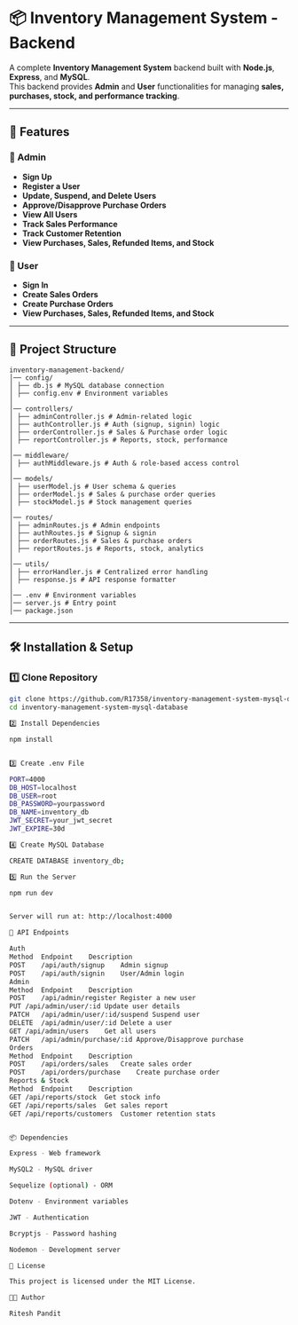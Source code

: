 # 📦 Inventory Management System - Backend

A complete **Inventory Management System** backend built with **Node.js**, **Express**, and **MySQL**.  
This backend provides **Admin** and **User** functionalities for managing **sales, purchases, stock, and performance tracking**.

---

## 🚀 Features

### 👑 Admin
- **Sign Up**
- **Register a User**
- **Update, Suspend, and Delete Users**
- **Approve/Disapprove Purchase Orders**
- **View All Users**
- **Track Sales Performance**
- **Track Customer Retention**
- **View Purchases, Sales, Refunded Items, and Stock**

### 👤 User
- **Sign In**
- **Create Sales Orders**
- **Create Purchase Orders**
- **View Purchases, Sales, Refunded Items, and Stock**

---

## 📂 Project Structure
```
inventory-management-backend/
│── config/
│ ├── db.js # MySQL database connection
│ ├── config.env # Environment variables
│
│── controllers/
│ ├── adminController.js # Admin-related logic
│ ├── authController.js # Auth (signup, signin) logic
│ ├── orderController.js # Sales & Purchase order logic
│ ├── reportController.js # Reports, stock, performance
│
│── middleware/
│ ├── authMiddleware.js # Auth & role-based access control
│
│── models/
│ ├── userModel.js # User schema & queries
│ ├── orderModel.js # Sales & purchase order queries
│ ├── stockModel.js # Stock management queries
│
│── routes/
│ ├── adminRoutes.js # Admin endpoints
│ ├── authRoutes.js # Signup & signin
│ ├── orderRoutes.js # Sales & purchase orders
│ ├── reportRoutes.js # Reports, stock, analytics
│
│── utils/
│ ├── errorHandler.js # Centralized error handling
│ ├── response.js # API response formatter
│
│── .env # Environment variables
│── server.js # Entry point
│── package.json
```

---

## 🛠 Installation & Setup

### 1️⃣ Clone Repository
```bash
git clone https://github.com/R17358/inventory-management-system-mysql-database.git
cd inventory-management-system-mysql-database

2️⃣ Install Dependencies

npm install


3️⃣ Create .env File

PORT=4000
DB_HOST=localhost
DB_USER=root
DB_PASSWORD=yourpassword
DB_NAME=inventory_db
JWT_SECRET=your_jwt_secret
JWT_EXPIRE=30d

4️⃣ Create MySQL Database

CREATE DATABASE inventory_db;

5️⃣ Run the Server

npm run dev


Server will run at: http://localhost:4000

📌 API Endpoints

Auth
Method	Endpoint	Description
POST	/api/auth/signup	Admin signup
POST	/api/auth/signin	User/Admin login
Admin
Method	Endpoint	Description
POST	/api/admin/register	Register a new user
PUT	/api/admin/user/:id	Update user details
PATCH	/api/admin/user/:id/suspend	Suspend user
DELETE	/api/admin/user/:id	Delete a user
GET	/api/admin/users	Get all users
PATCH	/api/admin/purchase/:id	Approve/Disapprove purchase
Orders
Method	Endpoint	Description
POST	/api/orders/sales	Create sales order
POST	/api/orders/purchase	Create purchase order
Reports & Stock
Method	Endpoint	Description
GET	/api/reports/stock	Get stock info
GET	/api/reports/sales	Get sales report
GET	/api/reports/customers	Customer retention stats


📦 Dependencies

Express - Web framework

MySQL2 - MySQL driver

Sequelize (optional) - ORM

Dotenv - Environment variables

JWT - Authentication

Bcryptjs - Password hashing

Nodemon - Development server

📜 License

This project is licensed under the MIT License.

👨‍💻 Author

Ritesh Pandit

